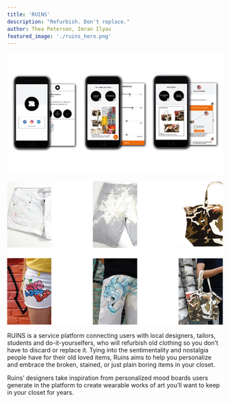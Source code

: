 ```yaml
---
title: 'RUINS'
description: "Refurbish. Don't replace."
author: Thea Peterson, Imran Ilyas
featured_image: './ruins_hero.png'
---
```


![](./ruins_hero.png)

![](./ruins1.png)

RUINS is a service platform connecting users with local designers, tailors, students
and do-it-yourselfers, who will refurbish old clothing so you don’t have to discard or replace it. Tying into the sentimentality and nostalgia people have for their old loved items, Ruins aims to help you personalize and embrace the broken, stained, or just plain boring items in your closet.

Ruins’ designers take inspiration from personalized mood boards users generate in the platform to create wearable works of art you’ll want to keep in your closet for years.
